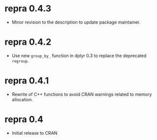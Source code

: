 # repra 0.4.3

* Minor revision to the description to update package maintainer.


# repra 0.4.2

* Use new `group_by_` function in dplyr 0.3 to replace the deprecated `regroup`.


# repra 0.4.1

* Rewrite of C++ functions to avoid CRAN warnings related to memory allocation.


# repra 0.4

* Initial release to CRAN
